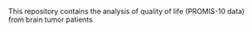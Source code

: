 This repository contains the analysis of quality of life (PROMIS-10 data) from brain tumor patients
